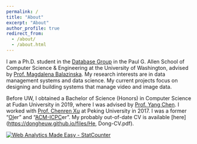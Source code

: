 ```yaml
---
permalink: /
title: "About"
excerpt: "About"
author_profile: true
redirect_from: 
  - /about/
  - /about.html
---
```


I am a Ph.D. student in the [Database Group](https://db.cs.washington.edu/) in the Paul G. Allen School of Computer Science & Engineering at the University of Washington, advised by [Prof. Magdalena Balazinska](https://www.cs.washington.edu/people/faculty/magda). My research interests are in data management systems and data science. My current projects focus on designing and building systems that manage video and image data.

Before UW, I obtained a Bachelor of Science (Honors) in Computer Science at Fudan University in 2019, where I was advised by [Prof. Yang Chen](https://chenyang03.wordpress.com/). I worked with [Prof. Chenren Xu](http://soar.group/chenren/) at Peking University in 2017. I was a former “[OI](https://en.wikipedia.org/wiki/International_Olympiad_in_Informatics)er” and “[ACM-ICPC](https://en.wikipedia.org/wiki/International_Collegiate_Programming_Contest)er”. My probably out-of-date CV is available [here](https://dongheuw.github.io/files/He, Dong-CV.pdf).



<!-- Default Statcounter code for My homepage
https://dongheuw.github.io/ -->
<script type="text/javascript">
var sc_project=12398966; 
var sc_invisible=1; 
var sc_security="9f96a5a0"; 
</script>
<script type="text/javascript"
src="https://www.statcounter.com/counter/counter.js"
async></script>
<noscript><div class="statcounter"><a title="Web Analytics
Made Easy - StatCounter" href="https://statcounter.com/"
target="_blank"><img class="statcounter"
src="https://c.statcounter.com/12398966/0/9f96a5a0/1/"
alt="Web Analytics Made Easy -
StatCounter"></a></div></noscript>
<!-- End of Statcounter Code -->